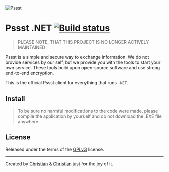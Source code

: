 ![Pssst](http://www.gravatar.org/avatar/2aae9030772d5b59240388522f91468f?s=96)

Pssst .NET [![Build status](https://ci.appveyor.com/api/projects/status/92iu4ln0jq6yf31a?svg=true)](https://ci.appveyor.com/project/7-bit/dotnet)
==========
> PLEASE NOTE, THAT THIS PROJECT IS NO LONGER ACTIVELY MAINTAINED

Pssst is a simple and secure way to exchange information. We do not provide
services by our self, but we provide you with the tools to start your own
service. These tools build upon open-source software and use strong end-to-end
encryption.

This is the official Pssst client for everything that runs `.NET`.

Install
-------
> To be sure no harmful modifications to the code were made, please compile
> the application by yourself and do not download the .EXE file anywhere.

License
-------
Released under the terms of the [GPLv3](LICENSE) license.

----------
Created by
[Christian](https://github.com/7-bit) & [Christian](https://github.com/cuhsat)
just for the joy of it.
